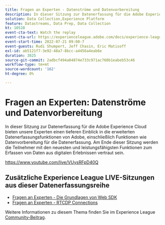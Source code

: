 ```yaml
---
title: Fragen an Experten - Datenströme und Datenvorbereitung
description: In dieser Sitzung zur Datenerfassung für die Adobe Experience Cloud bieten unsere Experten einen tieferen Einblick in die erweiterten Datenerfassungsfunktionen von Adobe, einschließlich Funktionen wie Datenvorbereitung für die Datenerfassung. Am Ende dieser Sitzung werden die Teilnehmer mit den neuesten und leistungsfähigsten Funktionen zum Erfassen von Daten aus digitalen Erlebnissen vertraut sein.
solution: Data Collection,Experience Platform
feature: Datastreams, Data Prep, Data Collection
kt: 10528
event-cta-text: Watch the replay
event-cta-url: https://experienceleague.adobe.com/docs/experience-league-live-events/events/episodes/exl-live-episode-07-21-22.html?lang=en
event-start-time: 2022-07-21 09:00-7
event-guests: Rudi Shumpert, Jeff Chasin, Eric Matisoff
exl-id: ab5121f7-3e92-48a7-8bcc-a4456a4eab6e
duration: 3825
source-git-commit: 2adbcf494a04874e733c971ac760b1eabeb53c46
workflow-type: tm+mt
source-wordcount: '162'
ht-degree: 0%

---
```


# Fragen an Experten: Datenströme und Datenvorbereitung

In dieser Sitzung zur Datenerfassung für die Adobe Experience Cloud bieten unsere Experten einen tieferen Einblick in die erweiterten Datenerfassungsfunktionen von Adobe, einschließlich Funktionen wie Datenvorbereitung für die Datenerfassung. Am Ende dieser Sitzung werden die Teilnehmer mit den neuesten und leistungsfähigsten Funktionen zum Erfassen von Daten aus digitalen Erlebnissen vertraut sein.

https://www.youtube.com/live/VUysRFpD40Q

## Zusätzliche Experience League LIVE-Sitzungen aus dieser Datenerfassungsreihe

* [Fragen an Experten - Die Grundlagen von Web SDK](exl-live-episode-05-26-22.md)
* [Fragen an Experten - RTCDP Connections](exl-live-episode-06-23-22.md)

Weitere Informationen zu diesem Thema finden Sie im Experience League [Community-Beitrag](https://experienceleaguecommunities.adobe.com/t5/adobe-experience-platform/aep-community-qna-coffee-break-7-21-22-10-30am-pt-adobe/td-p/461503).

